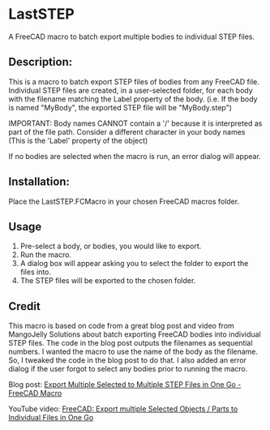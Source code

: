 # LastSTEP

A FreeCAD macro to batch export multiple bodies to individual STEP files.

## Description:

This is a macro to batch export STEP files of bodies from any FreeCAD file.
Individual STEP files are created, in a user-selected folder, for each body 
with the filename matching the Label property of the body.
(i.e. If the body is named "MyBody", the exported STEP file will be "MyBody.step")

IMPORTANT: Body names CANNOT contain a '/' because it is interpreted as part of the file path.
Consider a different character in your body names (This is the 'Label' property of the object) 

If no bodies are selected when the macro is run, an error dialog will appear.

## Installation:

Place the LastSTEP.FCMacro in your chosen FreeCAD macros folder.

## Usage

1. Pre-select a body, or bodies, you would like to export.
2. Run the macro.
3. A dialog box will appear asking you to select the folder to export the files into.
4. The STEP files will be exported to the chosen folder.

## Credit

This macro is based on code from a great blog post and video from MangoJelly Solutions about batch
exporting FreeCAD bodies into individual STEP files. The code in the blog post outputs the filenames as 
sequential numbers. I wanted the macro to use the name of the body as the filename. So, I tweaked
the code in the blog post to do that. I also added an error dialog if the user forgot to select
any bodies prior to running the macro.

Blog post: [Export Multiple Selected to Multiple STEP Files in One Go - FreeCAD Macro
](https://mangojellysolutions.blogspot.com/2023/09/export-multiple-selected-to-multiple.html)

YouTube video: [FreeCAD: Export multiple Selected Objects / Parts to Individual Files in One Go
](https://www.youtube.com/watch?v=IapVaYQWN2M)
